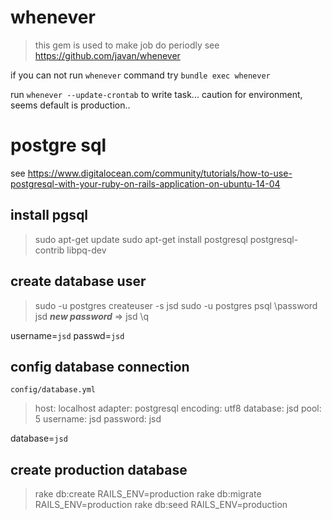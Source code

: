# whenever
> this gem is used to make job do periodly
see https://github.com/javan/whenever

if you can not run `whenever` command
try `bundle exec whenever`

run `whenever --update-crontab` to write task...
caution for environment, seems default is production..

# postgre sql
see https://www.digitalocean.com/community/tutorials/how-to-use-postgresql-with-your-ruby-on-rails-application-on-ubuntu-14-04

## install pgsql
>   sudo apt-get update
>   sudo apt-get install postgresql postgresql-contrib libpq-dev

## create database user
>   sudo -u postgres createuser -s jsd
>   sudo -u postgres psql
>   \password jsd
>   ***new password*** => jsd
>   \q

username=`jsd` passwd=`jsd`

## config database connection
`config/database.yml`
>   host: localhost
>   adapter: postgresql
>   encoding: utf8
>   database: jsd
>   pool: 5
>   username: jsd
>   password: jsd

database=`jsd`

## create production database
> rake db:create RAILS_ENV=production
> rake db:migrate RAILS_ENV=production
> rake db:seed RAILS_ENV=production


